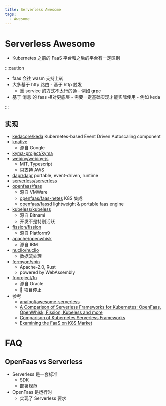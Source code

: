 ```yaml
---
title: Serverless Awesome
tags:
  - Awesome
---
```


# Serverless Awesome

- Kubernetes 之前的 FaaS 平台和之后的平台有一定区别

:::caution

- faas 会往 wasm 支持上转
- 大多基于 http 路由 - 基于 http 触发
  - 重 service 的方式不太行的通 - 例如 grpc
- 基于 消息 的 faas 相对更底层 - 需要一定基础实现才能实际使用 - 例如 keda

:::

## 实现

- [kedacore/keda](https://github.com/kedacore/keda)
  Kubernetes-based Event Driven Autoscaling component
- [knative](https://github.com/knative)
  - 源自 Google
- [kyma-project/kyma](https://github.com/kyma-project/kyma)
- [webiny/webiny-js](https://github.com/webiny/webiny-js)
  - MIT, Typescript
  - 只支持 AWS
- [dapr/dapr](https://github.com/dapr/dapr)
  portable, event-driven, runtime
- [serverless/serverless](https://github.com/serverless/serverless)
- [openfaas/faas](https://github.com/openfaas/faas)
  - 源自 VMWare
  - [openfaas/faas-netes](https://github.com/openfaas/faas-netes)
    K8S 集成
  - [openfaas/fassd](https://github.com/openfaas/fassd)
    lightweight & portable faas engine
- [kubeless/kubeless](https://github.com/kubeless/kubeless)
  - 源自 Bitnami
  - 开发不是特别活跃
- [fission/fission](https://github.com/fission/fission)
  - 源自 Platform9
- [apache/openwhisk](https://github.com/apache/openwhisk)
  - 源自 IBM
- [nuclio/nuclio](https://github.com/nuclio/nuclio)
  - 数据流处理
- [fermyon/spin](https://github.com/fermyon/spin)
  - Apache-2.0, Rust
  - powered by WebAssembly
- [fnproject/fn](https://github.com/fnproject/fn)
  - 源自 Oracle
  - 🚧 项目停止
- 参考
  - [anaibol/awesome-serverless](https://github.com/anaibol/awesome-serverless)
  - [A Comparison of Serverless Frameworks for Kubernetes: OpenFaas, OpenWhisk, Fission, Kubeless and more](https://winderresearch.com/a-comparison-of-serverless-frameworks-for-kubernetes-openfaas-openwhisk-fission-kubeless-and-more/)
  - [Comparison of Kubernetes Serverless Frameworks](https://www.vshn.ch/en/blog/a-very-quick-comparison-of-kubernetes-serverless-frameworks/)
  - [Examining the FaaS on K8S Market](https://blogs.cisco.com/cloud/examining-the-faas-on-k8s-market)

# FAQ

## OpenFaas vs Serverless

- Serverless 是一套标准
  - SDK
  - 部署规范
- OpenFaas 是运行时
  - 实现了 Serverless 要求
